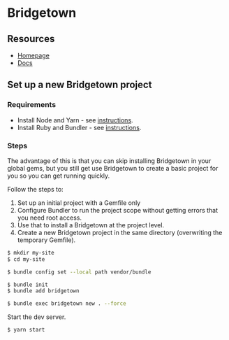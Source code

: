 # Bridgetown


## Resources

- [Homepage](https://www.bridgetownrb.com/)
- [Docs](https://www.bridgetownrb.com/docs)


## Set up a new Bridgetown project

### Requirements

- Install Node and Yarn - see [instructions](https://gist.github.com/MichaelCurrin/bdc34c554fa3023ee81449eb77375fcb).
- Install Ruby and Bundler - see [instructions](https://gist.github.com/MichaelCurrin/fb758aea4d35e03b9ed093afddf4e7ec).

### Steps

The advantage of this is that you can skip installing Bridgetown in your global gems, but you still get use Bridgetown to create a basic project for you so you can get running quickly.

Follow the steps to:

1. Set up an initial project with a Gemfile only
2. Configure Bundler to run the project scope without getting errors that you need root access.
3. Use that to install a Bridgetown at the project level.
4. Create a new Bridgetown project in the same directory (overwriting the temporary Gemfile).

```sh
$ mkdir my-site
$ cd my-site

$ bundle config set --local path vendor/bundle

$ bundle init
$ bundle add bridgetown

$ bundle exec bridgetown new . --force
```

Start the dev server.

```sh
$ yarn start
```
